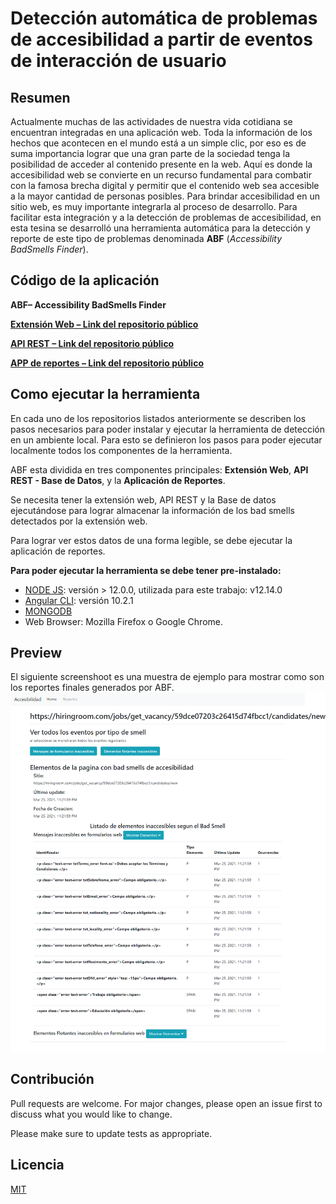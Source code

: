 # Detección automática de problemas de accesibilidad a partir de eventos de interacción de usuario

## Resumen
Actualmente muchas de las actividades de nuestra vida cotidiana se encuentran integradas en una aplicación web. Toda la información de los hechos que
acontecen en el mundo está a un simple clic, por eso es de suma importancia lograr que una gran parte de la sociedad tenga la posibilidad de acceder al
contenido presente en la web. Aquí es donde la accesibilidad web se convierte en un recurso fundamental para combatir con la famosa brecha digital y permitir
que el contenido web sea accesible a la mayor cantidad de personas posibles. Para brindar accesibilidad en un sitio web, es muy importante integrarla al
proceso de desarrollo. Para facilitar esta integración y a la detección de problemas de accesibilidad, en esta tesina se desarrolló una herramienta automática
para la detección y reporte de este tipo de problemas denominada **ABF** (*Accessibility BadSmells Finder*).

## Código de la aplicación
**ABF– Accessibility BadSmells Finder**

[**Extensión Web – Link del repositorio público**](https://github.com/tole22/tesinaLS/tree/master/Accessibility-web-extension)

[**API REST – Link del repositorio público**](https://github.com/tole22/tesinaLS/tree/master/rest-api-events-web-extension-Tesina)

[**APP de reportes – Link del repositorio público**](https://github.com/tole22/tesinaLS/tree/master/reportes-app-Tesina/app-reportes-tesina)

## Como ejecutar la herramienta
En cada uno de los repositorios listados anteriormente se describen los pasos necesarios para poder instalar y ejecutar la herramienta de detección en un ambiente local. Para esto se
definieron los pasos para poder ejecutar localmente todos los componentes de la herramienta.

ABF esta dividida en tres componentes principales: **Extensión Web**, **API REST - Base de Datos**, y la **Aplicación de Reportes**.

Se necesita tener la extensión web, API REST y la Base de datos ejecutándose para lograr almacenar la información de los bad smells detectados por
la extensión web.

Para lograr ver estos datos de una forma legible, se debe ejecutar la aplicación de reportes.


**Para poder ejecutar la herramienta se debe tener pre-instalado:**
* [NODE JS](https://nodejs.org/es/download/): versión > 12.0.0, utilizada para este trabajo: v12.14.0
* [Angular CLI](https://angular.io/guide/setup-local): versión 10.2.1
* [MONGODB](https://www.mongodb.com/try/download/community)
* Web Browser: Mozilla Firefox o Google Chrome.

## Preview
El siguiente screenshoot es una muestra de ejemplo para mostrar como son los reportes finales generados por ABF.
![](/reporte_example.png)

## Contribución
Pull requests are welcome. For major changes, please open an issue first to discuss what you would like to change.

Please make sure to update tests as appropriate.

## Licencia
[MIT](https://choosealicense.com/licenses/mit/)